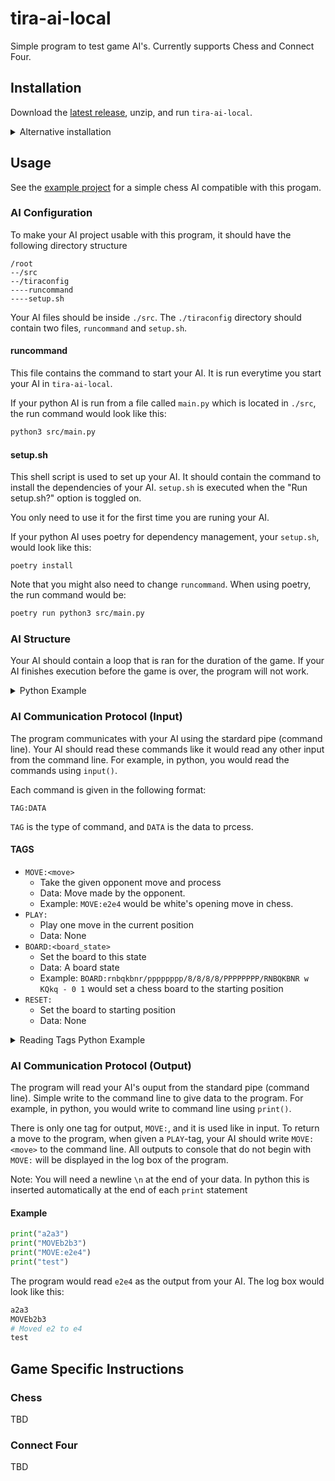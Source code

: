 # tira-ai-local

Simple program to test game AI's. Currently supports Chess and Connect Four.

## Installation

Download the [latest release](https://github.com/game-ai-platform-team/tira-ai-local/releases), unzip, and run `tira-ai-local`.

<details>
    <summary>Alternative installation</summary>

#### Requirements

- [python](https://www.python.org/) 3.10 or newer
- [Node.js](https://nodejs.org/en/download/current)
- [poetry](https://python-poetry.org/docs/#installation)

#### Installation steps

1. Clone the repository
    ```bash
    git clone https://github.com/game-ai-platform-team/tira-ai-local.git
    ```
2. Navigate to `./background-service`
    ```bash
    cd tira-ai-local/background-service
    ```
3. Install the requirements with poetry
    ```bash
    poetry install
    ```
4. Build the background service
    ```bash
    poetry run invoke build
    ```
5. Navigate to `./app`
    ```bash
    cd ../app
    ```
6. Install the requirements with npm
    ```bash
    npm install
    ```
7. Start the program
    ```bash
    npm start
    ```

</details>

## Usage

See the [example project](https://github.com/game-ai-platform-team/stupid-chess-ai) for a simple chess AI compatible with this progam.

### AI Configuration

To make your AI project usable with this program, it should have the following directory structure

```
/root
--/src
--/tiraconfig
----runcommand
----setup.sh
```

Your AI files should be inside `./src`. The `./tiraconfig` directory should contain two files, `runcommand` and `setup.sh`.

#### runcommand

This file contains the command to start your AI. It is run everytime you start your AI in `tira-ai-local`.

If your python AI is run from a file called `main.py` which is located in `./src`, the run command would look like this:

```bash
python3 src/main.py
```

#### setup.sh

This shell script is used to set up your AI. It should contain the command to install the dependencies of your AI. `setup.sh` is executed when the "Run setup.sh?" option is toggled on.

You only need to use it for the first time you are runing your AI.

If your python AI uses poetry for dependency management, your `setup.sh`, would look like this:

```shell
poetry install
```

Note that you might also need to change `runcommand`. When using poetry, the run command would be:

```bash
poetry run python3 src/main.py
```

### AI Structure

Your AI should contain a loop that is ran for the duration of the game. If your AI finishes execution before the game is over, the program will not work.

<details>
    <summary>Python Example</summary>

```python
def main()
    while True:
        # Read inputs and write outputs

if __name__ == "__main__":
    main()
```

</details>

### AI Communication Protocol (Input)

The program communicates with your AI using the stardard pipe (command line). Your AI should read these commands like it would read any other input from the command line. For example, in python, you would read the commands using `input()`.

Each command is given in the following format:

```
TAG:DATA
```

`TAG` is the type of command, and `DATA` is the data to prcess.

#### TAGS
- `MOVE:<move>`
    - Take the given opponent move and process
    - Data: Move made by the opponent.
    - Example: `MOVE:e2e4` would be white's opening move in chess.
- `PLAY:`
    - Play one move in the current position
    - Data: None
- `BOARD:<board_state>`
    - Set the board to this state
    - Data: A board state
    - Example: `BOARD:rnbqkbnr/pppppppp/8/8/8/8/PPPPPPPP/RNBQKBNR w KQkq - 0 1` would set a chess board to the starting position
- `RESET:`
    - Set the board to starting position
    - Data: None


<details>
    <summary>Reading Tags Python Example</summary>

```python
def main():
    while True:
        tag_data = input().split(":")
        tag = tag_data[0]
        data = tag_data[1]

        if tag == "MOVE":
            # handle opponent move
        elif tag == "PLAY":
            # find best move and print it
        elif tag == "BOARD":
            # set the board to data
        elif tag == "RESET":
            # set the board to starting position
```

</details>

### AI Communication Protocol (Output)

The program will read your AI's ouput from the standard pipe (command line). Simple write to the command line to give data to the program. For example, in python, you would write to command line using `print()`.

There is only one tag for output, `MOVE:`, and it is used like in input. To return a move to the program, when given a `PLAY`-tag, your AI should write `MOVE:<move>` to the command line. All outputs to console that do not begin with `MOVE:` will be displayed in the log box of the program.

Note: You will need a newline `\n` at the end of your data. In python this is inserted automatically at the end of each `print` statement

#### Example
```python
print("a2a3")
print("MOVEb2b3")
print("MOVE:e2e4")
print("test")
```
The program would read `e2e4` as the output from your AI. The log box would look like this:
```python
a2a3
MOVEb2b3
# Moved e2 to e4
test
```

## Game Specific Instructions

### Chess

TBD

### Connect Four

TBD